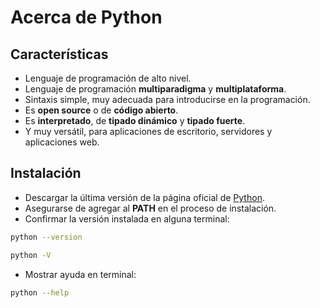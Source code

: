 # Acerca de Python

## Características

- Lenguaje de programación de alto nivel.
- Lenguaje de programación **multiparadigma** y **multiplataforma**.
- Sintaxis simple, muy adecuada para introducirse en la programación.
- Es **open source** o de **código abierto**.
- Es **interpretado**, de **tipado dinámico** y **tipado fuerte**.
- Y muy versátil, para aplicaciones de escritorio, servidores y aplicaciones web.

## Instalación

- Descargar la última versión de la página oficial de [Python](https://www.python.org/).
- Asegurarse de agregar al **PATH** en el proceso de instalación.
- Confirmar la versión instalada en alguna terminal:

```sh
python --version
```

```sh
python -V
```

- Mostrar ayuda en terminal:

```sh
python --help
```
